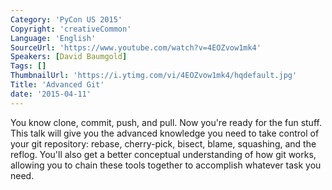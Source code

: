 ```yaml
---
Category: 'PyCon US 2015'
Copyright: 'creativeCommon'
Language: 'English'
SourceUrl: 'https://www.youtube.com/watch?v=4EOZvow1mk4'
Speakers: [David Baumgold]
Tags: []
ThumbnailUrl: 'https://i.ytimg.com/vi/4EOZvow1mk4/hqdefault.jpg'
Title: 'Advanced Git'
date: '2015-04-11'
---
```

You know clone, commit, push, and pull. Now you're ready for the fun stuff. This talk will give you the advanced knowledge you need to take control of your git repository: rebase, cherry-pick, bisect, blame, squashing, and the reflog. You'll also get a better conceptual understanding of how git works, allowing you to chain these tools together to accomplish whatever task you need.
